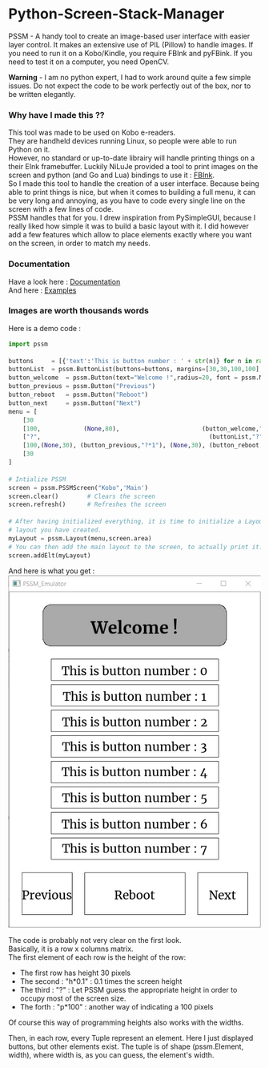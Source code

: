 # Python-Screen-Stack-Manager
PSSM - A handy tool to create an image-based user interface with easier layer control.
It makes an extensive use of PIL (Pillow) to handle images.
If you need to run it on a Kobo/Kindle, you require FBInk and pyFBink.
If you need to test it on a computer, you need OpenCV.

**Warning** - I am no python expert, I had to work around quite a few simple issues. Do not expect the code to be work perfectly out of the box, nor to be written elegantly.

### Why have I made this ??
This tool was made to be used on Kobo e-readers.  
They are handheld devices running Linux, so people were able to run Python on it.   
However, no standard or up-to-date librairy will handle printing things on a their EInk framebuffer. Luckily NiLuJe provided a tool to print images on the screen and python (and Go and Lua) bindings to use it : [FBInk](https://github.com/NiLuJe/FBInk).  
So I made this tool to handle the creation of a user interface. Because being able to print things is nice, but when it comes to building a full menu, it can be very long and annoying, as you have to code every single line on the screen with a few lines of code.  
PSSM handles that for you. I drew inspiration from PySimpleGUI, because I really liked how simple it was to build a basic layout with it. I did however add a few features which allow to place elements exactly where you want on the screen, in order to match my needs.  


### Documentation
Have a look here :
[Documentation](https://mavireck.github.io/Python-Screen-Stack-Manager/index.html)  
And here :
[Examples](examples/)

### Images are worth thousands words
Here is a demo code :
```Python
import pssm

buttons     = [{'text':'This is button number : ' + str(n)} for n in range(8)]
buttonList  = pssm.ButtonList(buttons=buttons, margins=[30,30,100,100], spacing=10)
button_welcome  = pssm.Button(text="Welcome !",radius=20, font = pssm.Merri_bold, font_size = "h*0.05", background_color="gray10")
button_previous = pssm.Button("Previous")
button_reboot   = pssm.Button("Reboot")
button_next     = pssm.Button("Next")
menu = [
    [30                                                                                                             ],
    [100,            (None,80),                       (button_welcome,"?"),                    (None,80)            ],
    ["?",                                               (buttonList,"?")                                            ],
    [100,(None,30), (button_previous,"?*1"), (None,30), (button_reboot,"?*2"), (None,30), (button_next,"?*1"), (None,30)  ],
    [30                                                                                                             ]
]

# Intialize PSSM
screen = pssm.PSSMScreen("Kobo",'Main')
screen.clear()        # Clears the screen
screen.refresh()      # Refreshes the screen

# After having initialized everything, it is time to initialize a Layout Element based on the
# layout you have created.
myLayout = pssm.Layout(menu,screen.area)
# You can then add the main layout to the screen, to actually print it.
screen.addElt(myLayout)
```
And here is what you get :
![Demo3](examples/screenshot-demo3.jpg)

The code is probably not very clear on the first look.  
Basically, it is a row x columns matrix.  
The first element of each row is the height of the row:  
- The first row has height 30 pixels
- The second : "h*0.1" :  0.1 times the screen height
- The third : "?" : Let PSSM guess the appropriate height in order to occupy most of the screen size.
- The forth : "p*100" : another way of indicating a 100 pixels

Of course this way of programming heights also works with the widths.  

Then, in each row, every Tuple represent an element. Here I just displayed buttons, but other elements exist. The tuple is of shape (pssm.Element, width), where width is, as you can guess, the element's width.
